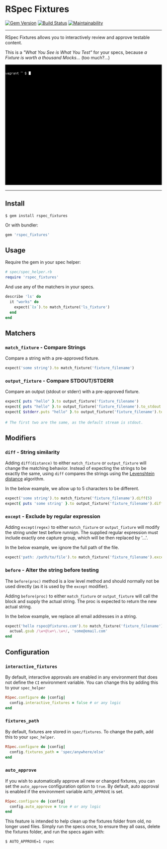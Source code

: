 RSpec Fixtures
==================================================

[![Gem Version](https://badge.fury.io/rb/rspec_fixtures.svg)](https://badge.fury.io/rb/rspec_fixtures)
[![Build Status](https://travis-ci.com/DannyBen/rspec_fixtures.svg?branch=master)](https://travis-ci.com/DannyBen/rspec_fixtures)
[![Maintainability](https://api.codeclimate.com/v1/badges/a06ed5e30412062c454c/maintainability)](https://codeclimate.com/github/DannyBen/rspec_fixtures/maintainability)

---

RSpec Fixtures allows you to interactively review and approve testable
content. 

This is a *"What You See is What You Test"* for your specs, because 
*a Fixture is worth a thousand Mocks*... (too much?...)

![demo](demo.gif)

---



Install
--------------------------------------------------

```
$ gem install rspec_fixtures
```

Or with bundler:

```ruby
gem 'rspec_fixtures'
```



Usage
--------------------------------------------------

Require the gem in your spec helper:

```ruby
# spec/spec_helper.rb
require 'rspec_fixtures'
```

And use any of the matchers in your specs.

```ruby
describe 'ls' do
  it "works" do
    expect(`ls`).to match_fixture('ls_fixture')
  end
end
```



Matchers
--------------------------------------------------

### `match_fixture` - Compare Strings

Compare a string with a pre-approved fixture.

```ruby
expect('some string').to match_fixture('fixture_filename')
```


### `output_fixture` - Compare STDOUT/STDERR

Compare an output (stdout or stderr) with a pre-approved fixture.

```ruby
expect{ puts "hello" }.to output_fixture('fixture_filename')
expect{ puts "hello" }.to output_fixture('fixture_filename').to_stdout
expect{ $stderr.puts "hello" }.to output_fixture('fixture_filename').to_stderr

# The first two are the same, as the default stream is stdout.
```


Modifiers
--------------------------------------------------

### `diff` - String similarity

Adding `diff(distance)` to either `match_fixture` or `output_fixture` will
change the matching behavior. Instead of expecting the strings to be exactly
the same, using `diff` compares the strings using the 
[Levenshtein distance][1] algorithm.

In the below example, we allow up to 5 characters to be different.

```ruby
expect('some string').to match_fixture('fixture_filename').diff(5)
expect{ puts 'some string' }.to output_fixture('fixture_filename').diff(5)
```


### `except` - Exclude by regular expression

Adding `except(regex)` to either `match_fixture` or `output_fixture` will
modify the string under test before runnign. The supplied regular expression
must include exactly one capture group, which will be then replaced by '...'.

In the below example, we ignore the full path of the file.

```ruby
expect('path: /path/to/file').to match_fixture('fixture_filename').except(/path: (.*)file/)
```

### `before` - Alter the string before testing

The `before(proc)` method is a low level method and should normally not be 
used directly (as it is used by the `except` modifier).

Adding `before(proc)` to either `match_fixture` or `output_fixture` will
call the block and supply the actual string. The proc is expected to return
the new actual string.

In the below example, we replace all email addresses in a string.

```ruby
expect('hello rspec@fixtures.com').to match_fixture('fixture_filename').before ->(actual) do
  actual.gsub /\w+@\w+\.\w+/, 'some@email.com'
end

```


Configuration
--------------------------------------------------

### `interactive_fixtures`

By default, interactive approvals are enabled in any environment that 
does not define the `CI` environment variable. You can change this by
adding this to your `spec_helper`

```ruby
RSpec.configure do |config|
  config.interactive_fixtures = false # or any logic
end
```


### `fixtures_path`

By default, fixtures are stored in `spec/fixtures`. To change the path,
add this to your `spec_helper`.

```ruby
RSpec.configure do |config|
  config.fixtures_path = 'spec/anywhere/else'
end
```


### `auto_approve`

If you wish to automatically approve all new or changed fixtures, you can
set the `auto_approve` configuration option to `true`. By default, 
auto approval is enabled if the environment variable `AUTO_APPROVE` is set.

```ruby
RSpec.configure do |config|
  config.auto_approve = true # or any logic
end
```

This feature is intended to help clean up the fixtures folder from old, no
longer used files. Simply run the specs once, to ensure they all oass, 
delete the fixtures folder, and run the specs again with:

```
$ AUTO_APPROVE=1 rspec
```


[1]: https://en.wikipedia.org/wiki/Levenshtein_distance